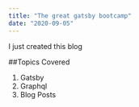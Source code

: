 ```yaml
---
title: "The great gatsby bootcamp"
date: "2020-09-05"
---
```


I just created this blog

##Topics Covered

1. Gatsby
2. Graphql
3. Blog Posts